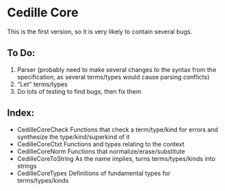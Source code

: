 # Cedille Core

This is the first version, so it is very likely to contain several bugs.

## To Do:
1.  Parser (probably need to make several changes to the syntax from the specification, as several terms/types would cause parsing conflicts)
2. "Let" terms/types
3.  Do lots of testing to find bugs, then fix them

## Index:
*  CedilleCoreCheck       Functions that check a term/type/kind for errors and synthesize the type/kind/superkind of it
*  CedilleCoreCtxt        Functions and types relating to the context
*  CedilleCoreNorm        Functions that normalize/erase/substitute
*  CedilleCoreToString    As the name implies, turns terms/types/kinds into strings
*  CedilleCoreTypes       Definitions of fundamental types for terms/types/kinds